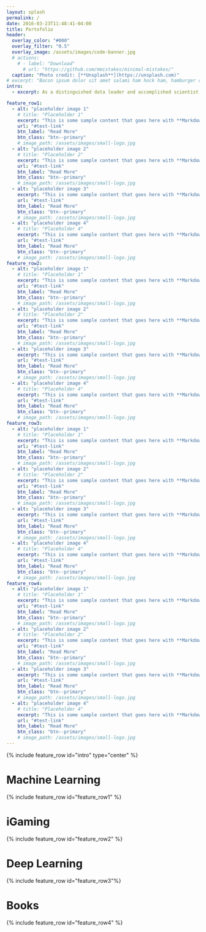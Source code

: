 ```yaml
---
layout: splash
permalink: /
date: 2016-03-23T11:48:41-04:00
title: Portofolio
header:
  overlay_color: "#000"
  overlay_filter: "0.5"
  overlay_image: /assets/images/code-banner.jpg
  # actions:
    # - label: "Download"
      # url: "https://github.com/mmistakes/minimal-mistakes/"
  caption: "Photo credit: [**Unsplash**](https://unsplash.com)"
# excerpt: "Bacon ipsum dolor sit amet salami ham hock ham, hamburger corned beef short ribs kielbasa biltong t-bone drumstick tri-tip tail sirloin pork chop."
intro: 
  - excerpt: As a distinguished data leader and accomplished scientist, I leverage a Ph.D. in Geophysics applied to Artificial Intelligence, backed by over a decade of experience. With a strategic focus on Aritificial Intelligence, Machine Learning, Data Platform development, and a proven track record in leadership, I consistently exceeds expectations, driving global impact through transformative data initiatives. Contact on "zerafachris@gmail.com"

feature_row1:
  - alt: "placeholder image 1"
    # title: "Placeholder 1"
    excerpt: "This is some sample content that goes here with **Markdown** formatting."
    url: "#test-link"
    btn_label: "Read More"
    btn_class: "btn--primary"
    # image_path: /assets/images/small-logo.jpg
  - alt: "placeholder image 2"
    # title: "Placeholder 2"
    excerpt: "This is some sample content that goes here with **Markdown** formatting."
    url: "#test-link"
    btn_label: "Read More"
    btn_class: "btn--primary"
    # image_path: /assets/images/small-logo.jpg
  - alt: "placeholder image 3"
    excerpt: "This is some sample content that goes here with **Markdown** formatting."
    url: "#test-link"
    btn_label: "Read More"
    btn_class: "btn--primary"
    # image_path: /assets/images/small-logo.jpg
  - alt: "placeholder image 4"
    # title: "Placeholder 4"
    excerpt: "This is some sample content that goes here with **Markdown** formatting."
    url: "#test-link"
    btn_label: "Read More"
    btn_class: "btn--primary"
    # image_path: /assets/images/small-logo.jpg
feature_row2:
  - alt: "placeholder image 1"
    # title: "Placeholder 1"
    excerpt: "This is some sample content that goes here with **Markdown** formatting."
    url: "#test-link"
    btn_label: "Read More"
    btn_class: "btn--primary"
    # image_path: /assets/images/small-logo.jpg
  - alt: "placeholder image 2"
    # title: "Placeholder 2"
    excerpt: "This is some sample content that goes here with **Markdown** formatting."
    url: "#test-link"
    btn_label: "Read More"
    btn_class: "btn--primary"
    # image_path: /assets/images/small-logo.jpg
  - alt: "placeholder image 3"
    excerpt: "This is some sample content that goes here with **Markdown** formatting."
    url: "#test-link"
    btn_label: "Read More"
    btn_class: "btn--primary"
    # image_path: /assets/images/small-logo.jpg
  - alt: "placeholder image 4"
    # title: "Placeholder 4"
    excerpt: "This is some sample content that goes here with **Markdown** formatting."
    url: "#test-link"
    btn_label: "Read More"
    btn_class: "btn--primary"
    # image_path: /assets/images/small-logo.jpg
feature_row3:
  - alt: "placeholder image 1"
    # title: "Placeholder 1"
    excerpt: "This is some sample content that goes here with **Markdown** formatting."
    url: "#test-link"
    btn_label: "Read More"
    btn_class: "btn--primary"
    # image_path: /assets/images/small-logo.jpg
  - alt: "placeholder image 2"
    # title: "Placeholder 2"
    excerpt: "This is some sample content that goes here with **Markdown** formatting."
    url: "#test-link"
    btn_label: "Read More"
    btn_class: "btn--primary"
    # image_path: /assets/images/small-logo.jpg
  - alt: "placeholder image 3"
    excerpt: "This is some sample content that goes here with **Markdown** formatting."
    url: "#test-link"
    btn_label: "Read More"
    btn_class: "btn--primary"
    # image_path: /assets/images/small-logo.jpg
  - alt: "placeholder image 4"
    # title: "Placeholder 4"
    excerpt: "This is some sample content that goes here with **Markdown** formatting."
    url: "#test-link"
    btn_label: "Read More"
    btn_class: "btn--primary"
    # image_path: /assets/images/small-logo.jpg
feature_row4:
  - alt: "placeholder image 1"
    # title: "Placeholder 1"
    excerpt: "This is some sample content that goes here with **Markdown** formatting."
    url: "#test-link"
    btn_label: "Read More"
    btn_class: "btn--primary"
    # image_path: /assets/images/small-logo.jpg
  - alt: "placeholder image 2"
    # title: "Placeholder 2"
    excerpt: "This is some sample content that goes here with **Markdown** formatting."
    url: "#test-link"
    btn_label: "Read More"
    btn_class: "btn--primary"
    # image_path: /assets/images/small-logo.jpg
  - alt: "placeholder image 3"
    excerpt: "This is some sample content that goes here with **Markdown** formatting."
    url: "#test-link"
    btn_label: "Read More"
    btn_class: "btn--primary"
    # image_path: /assets/images/small-logo.jpg
  - alt: "placeholder image 4"
    # title: "Placeholder 4"
    excerpt: "This is some sample content that goes here with **Markdown** formatting."
    url: "#test-link"
    btn_label: "Read More"
    btn_class: "btn--primary"
    # image_path: /assets/images/small-logo.jpg      
---
```


{% include feature_row id="intro" type="center" %}

# Machine Learning
{% include feature_row id="feature_row1" %}
# iGaming
{% include feature_row id="feature_row2" %}
# Deep Learning
{% include feature_row id="feature_row3"%}
# Books
{% include feature_row id="feature_row4" %}